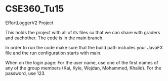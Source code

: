 # CSE360_Tu15
EffortLoggerV2 Project

This holds the project with all of its files so that we can share with graders and eachother.
The code is in the main branch.

In order to run the code make sure that the build path includes your JavaFX file and the run configuration starts with main.

When on the login page:
  For the user name, use one of the first names of any of the group members (Kai, Kyle, Wejdan, Mohammed, Khalid).
  For the password, use 123.
